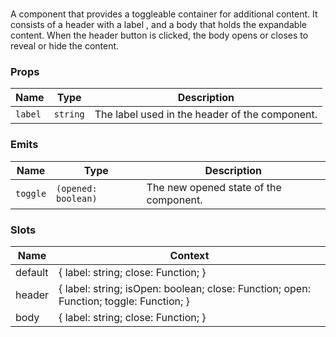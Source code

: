 # <flux-expandable/>

A component that provides a toggleable container for additional content. It consists of a header with a label ,
and a body that holds the expandable content. When the header button is clicked, the body opens or closes to
reveal or hide the content.

### Props

| Name    | Type     | Description                                    |
|---------|----------|------------------------------------------------|
| `label` | `string` | The label used in the header of the component. |

### Emits

| Name     | Type                | Description                            |
|----------|---------------------|----------------------------------------|
| `toggle` | `(opened: boolean)` | The new opened state of the component. |

### Slots

| Name    | Context                                                                                |
|---------|----------------------------------------------------------------------------------------|
| default | { label: string; close: Function; }                                                    |
| header  | { label: string; isOpen: boolean; close: Function; open: Function; toggle: Function; } |
| body    | { label: string; close: Function; }                                                    |
